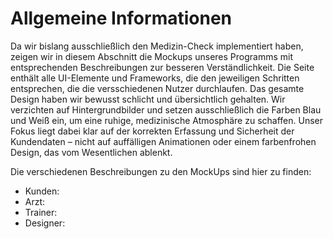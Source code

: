 # Allgemeine Informationen
Da wir bislang ausschließlich den Medizin-Check implementiert haben, zeigen wir in diesem Abschnitt die Mockups unseres Programms mit entsprechenden Beschreibungen zur besseren Verständlichkeit. Die Seite enthält alle UI-Elemente und Frameworks, die den jeweiligen Schritten entsprechen, die die versschiedenen Nutzer durchlaufen. 
Das gesamte Design haben wir bewusst schlicht und übersichtlich gehalten. Wir verzichten auf Hintergrundbilder und setzen ausschließlich die Farben Blau und Weiß ein, um eine ruhige, medizinische Atmosphäre zu schaffen. Unser Fokus liegt dabei klar auf der korrekten Erfassung und Sicherheit der Kundendaten – nicht auf auffälligen Animationen oder einem farbenfrohen Design, das vom Wesentlichen ablenkt.  
   
Die verschiedenen Beschreibungen zu den MockUps sind hier zu finden:
- Kunden:
- Arzt:
- Trainer:
- Designer:
